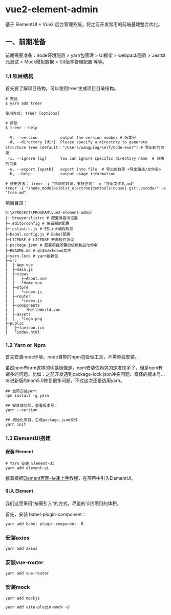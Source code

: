 # vue2-element-admin
基于 ElementUI + Vue2 后台管理系统，将之前开发常用的前端基建整合优化。

## 一、前期准备
前期需要准备：node环境配置 > yarn包管理 > UI框架 > webpack配置 > Jest单元测试 > Mock模拟数据 > Git版本管理配置 等等。 

### 1.1 项目结构
首先要了解项目结构，可以使用treer生成项目目录结构。

```shell
# 安装
$ yarn add treer 

使用方式: treer [options]

# 帮助
$ treer --help

 -V, --version          output the version number # 版本号
 -d, --directory [dir]  Please specify a directory to generate structure tree (default: "/Users/wangping/self/node-exer") # 导出树的目录
 -i, --ignore [ig]      You can ignore specific directory name  # 忽略的目录
 -e, --export [epath]   export into file  # 导出的目录 <导出路径/文件名>
 -h, --help             output usage information

# 使用方法： treer -i "排除的目录，支持正则" -e "导出文件名.md"
treer -i "/node_modules|dist_electron|devtools|nouse|.git|.vscode/" -e "tree.md"
```

项目目录：

```shell
D:\XPROJECT\PROGRAM\vue2-element-admin
├─.browserslistrc # 配置兼容浏览器
├─.editorconfig # 编辑器的配置
├─.eslintrc.js # ESlint编程规范
├─babel.config.js # Babel配置 
├─LICENSE # LICENSE 开源软件协议
├─package.json # 配置项目所需的依赖和启动命令
├─README.md # 必读markdown文件
├─yarn.lock # yarn依赖包
├─src
|  ├─App.vue
|  ├─main.js
|  ├─views
|  |   ├─About.vue
|  |   └Home.vue
|  ├─store
|  |   └index.js
|  ├─router
|  |   └index.js
|  ├─components
|  |     └HelloWorld.vue
|  ├─assets
|  |   └logo.png
├─public
|   ├─favicon.ico
|   └index.html
```


### 1.2 Yarn or Npm
首先安装node环境，node自带的npm包管理工具，不需单独安装。

虽然npm有nrm这样的切换镜像源，npm安装依赖包的速度快多了，但是npm有诸多的问题。比如：之前开发遇到package-lock.json冲突问题、奇怪的版本号... 听说新版的npm5.0修复很多问题，不过这次还是选用yarn。


```shell
## 全局安装yarn
npm install -g yarn
```

```shell
## 安装成功后，查看版本号：
yarn --version
```

```shell
## 初始化项目，生成package.json文件
yarn init
```

### 1.3 ElementUI搭建

#### 安装 Element
```shell
# Yarn 安装 Element-UI
yarn add element-ui
```

接着根据[Element官网-快速上手](https://element.eleme.cn/#/zh-CN/component/quickstart)教程，在项目中引入ElementUI。

#### 引入 Element
我们这里采用“按需引入”的方式，尽量的节约项目的体积。

首先，安装 babel-plugin-component：
```shell
yarn add babel-plugin-component -D
```


### 安装axios
```shell
yarn add axios
```

### 安装vue-router
```shell
yarn add vue-router
```

### 安装mock
```shell
yarn add mockjs
```

```shell
yarn add vite-plugin-mock -D
```
